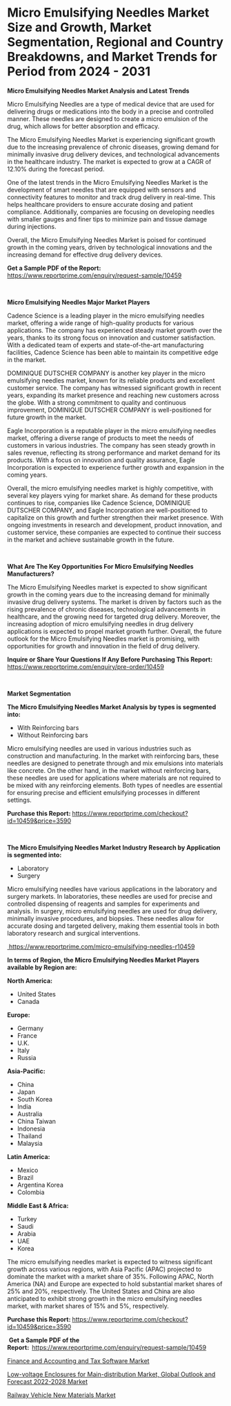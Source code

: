 <p><h1>Micro Emulsifying Needles Market Size and Growth, Market Segmentation, Regional and Country Breakdowns, and Market Trends for Period from 2024 -  2031</h1></p><p><strong>Micro Emulsifying Needles Market Analysis and Latest Trends</strong></p>
<p><p>Micro Emulsifying Needles are a type of medical device that are used for delivering drugs or medications into the body in a precise and controlled manner. These needles are designed to create a micro emulsion of the drug, which allows for better absorption and efficacy.</p><p>The Micro Emulsifying Needles Market is experiencing significant growth due to the increasing prevalence of chronic diseases, growing demand for minimally invasive drug delivery devices, and technological advancements in the healthcare industry. The market is expected to grow at a CAGR of 12.10% during the forecast period.</p><p>One of the latest trends in the Micro Emulsifying Needles Market is the development of smart needles that are equipped with sensors and connectivity features to monitor and track drug delivery in real-time. This helps healthcare providers to ensure accurate dosing and patient compliance. Additionally, companies are focusing on developing needles with smaller gauges and finer tips to minimize pain and tissue damage during injections.</p><p>Overall, the Micro Emulsifying Needles Market is poised for continued growth in the coming years, driven by technological innovations and the increasing demand for effective drug delivery devices.</p></p>
<p><strong>Get a Sample PDF of the Report:&nbsp;</strong> <a href="https://www.reportprime.com/enquiry/request-sample/10459">https://www.reportprime.com/enquiry/request-sample/10459</a></p>
<p>&nbsp;</p>
<p><strong>Micro Emulsifying Needles Major Market Players</strong></p>
<p><p>Cadence Science is a leading player in the micro emulsifying needles market, offering a wide range of high-quality products for various applications. The company has experienced steady market growth over the years, thanks to its strong focus on innovation and customer satisfaction. With a dedicated team of experts and state-of-the-art manufacturing facilities, Cadence Science has been able to maintain its competitive edge in the market.</p><p>DOMINIQUE DUTSCHER COMPANY is another key player in the micro emulsifying needles market, known for its reliable products and excellent customer service. The company has witnessed significant growth in recent years, expanding its market presence and reaching new customers across the globe. With a strong commitment to quality and continuous improvement, DOMINIQUE DUTSCHER COMPANY is well-positioned for future growth in the market.</p><p>Eagle Incorporation is a reputable player in the micro emulsifying needles market, offering a diverse range of products to meet the needs of customers in various industries. The company has seen steady growth in sales revenue, reflecting its strong performance and market demand for its products. With a focus on innovation and quality assurance, Eagle Incorporation is expected to experience further growth and expansion in the coming years.</p><p>Overall, the micro emulsifying needles market is highly competitive, with several key players vying for market share. As demand for these products continues to rise, companies like Cadence Science, DOMINIQUE DUTSCHER COMPANY, and Eagle Incorporation are well-positioned to capitalize on this growth and further strengthen their market presence. With ongoing investments in research and development, product innovation, and customer service, these companies are expected to continue their success in the market and achieve sustainable growth in the future.</p></p>
<p>&nbsp;</p>
<p><strong>What Are The Key Opportunities For Micro Emulsifying Needles Manufacturers?</strong></p>
<p><p>The Micro Emulsifying Needles market is expected to show significant growth in the coming years due to the increasing demand for minimally invasive drug delivery systems. The market is driven by factors such as the rising prevalence of chronic diseases, technological advancements in healthcare, and the growing need for targeted drug delivery. Moreover, the increasing adoption of micro emulsifying needles in drug delivery applications is expected to propel market growth further. Overall, the future outlook for the Micro Emulsifying Needles market is promising, with opportunities for growth and innovation in the field of drug delivery.</p></p>
<p><strong>Inquire or Share Your Questions If Any Before Purchasing This Report:</strong> <a href="https://www.reportprime.com/enquiry/pre-order/10459">https://www.reportprime.com/enquiry/pre-order/10459</a></p>
<p>&nbsp;</p>
<p><strong>Market Segmentation</strong></p>
<p><strong>The Micro Emulsifying Needles Market Analysis by types is segmented into:</strong></p>
<p><ul><li>With Reinforcing bars</li><li>Without Reinforcing bars</li></ul></p>
<p><p>Micro emulsifying needles are used in various industries such as construction and manufacturing. In the market with reinforcing bars, these needles are designed to penetrate through and mix emulsions into materials like concrete. On the other hand, in the market without reinforcing bars, these needles are used for applications where materials are not required to be mixed with any reinforcing elements. Both types of needles are essential for ensuring precise and efficient emulsifying processes in different settings.</p></p>
<p><strong>Purchase this Report:&nbsp;</strong><a href="https://www.reportprime.com/checkout?id=10459&price=3590">https://www.reportprime.com/checkout?id=10459&price=3590</a></p>
<p>&nbsp;</p>
<p><strong>The Micro Emulsifying Needles Market Industry Research by Application is segmented into:</strong></p>
<p><ul><li>Laboratory</li><li>Surgery</li></ul></p>
<p><p>Micro emulsifying needles have various applications in the laboratory and surgery markets. In laboratories, these needles are used for precise and controlled dispensing of reagents and samples for experiments and analysis. In surgery, micro emulsifying needles are used for drug delivery, minimally invasive procedures, and biopsies. These needles allow for accurate dosing and targeted delivery, making them essential tools in both laboratory research and surgical interventions.</p></p>
<p><a href="https://www.reportprime.com/micro-emulsifying-needles-r10459">&nbsp;https://www.reportprime.com/micro-emulsifying-needles-r10459</a></p>
<p><strong>In terms of Region, the Micro Emulsifying Needles Market Players available by Region are:</strong></p>
<p>
    <p> <strong> North America: </strong>
        <ul>
            <li>United States</li>
            <li>Canada</li>
        </ul>
        </p> 
    <p> <strong> Europe: </strong>
        <ul>
            <li>Germany</li>
            <li>France</li>
            <li>U.K.</li>
            <li>Italy</li>
            <li>Russia</li>
        </ul>
        </p> 
    <p> <strong> Asia-Pacific: </strong>
        <ul>
            <li>China</li>
            <li>Japan</li>
            <li>South Korea</li>
            <li>India</li>
            <li>Australia</li>
            <li>China Taiwan</li>
            <li>Indonesia</li>
            <li>Thailand</li>
            <li>Malaysia</li>
        </ul>
        </p> 
    <p> <strong> Latin America: </strong>
        <ul>
            <li>Mexico</li>
            <li>Brazil</li>
            <li>Argentina Korea</li>
            <li>Colombia</li>
        </ul>
        </p> 
    <p> <strong> Middle East & Africa: </strong>
        <ul>
            <li>Turkey</li>
            <li>Saudi</li>
            <li>Arabia</li>
            <li>UAE</li>
            <li>Korea</li>
        </ul>
    </p>
    </p>
<p><p>The micro emulsifying needles market is expected to witness significant growth across various regions, with Asia Pacific (APAC) projected to dominate the market with a market share of 35%. Following APAC, North America (NA) and Europe are expected to hold substantial market shares of 25% and 20%, respectively. The United States and China are also anticipated to exhibit strong growth in the micro emulsifying needles market, with market shares of 15% and 5%, respectively.</p></p>
<p><strong>Purchase this Report: </strong><a href="https://www.reportprime.com/checkout?id=10459&price=3590">https://www.reportprime.com/checkout?id=10459&price=3590</a></p>
<p>&nbsp;<strong>Get a Sample PDF of the Report:&nbsp;&nbsp;</strong><a href="https://www.reportprime.com/enquiry/request-sample/10459">https://www.reportprime.com/enquiry/request-sample/10459</a></p>
<p><strong></strong></p>
<p><p><a href="https://view.publitas.com/reportprime-1/finance-and-accounting-and-tax-software-market-size-market-segmentation-market-trends-and-growth-analysis-forecast-till-2031/">Finance and Accounting and Tax Software Market</a></p><p><a href="https://www.linkedin.com/pulse/low-voltage-enclosures-main-distribution-market-global-43ike?trackingId=odm3ftFsgqJJbUloB%2FLfGw%3D%3D">Low-voltage Enclosures for Main-distribution Market, Global Outlook and Forecast 2022-2028 Market</a></p><p><a href="https://view.publitas.com/reportprime-1/railway-vehicle-new-materials-market-forecasts-market-trends-and-impact-analysis-2024-2031/">Railway Vehicle New Materials Market</a></p></p>